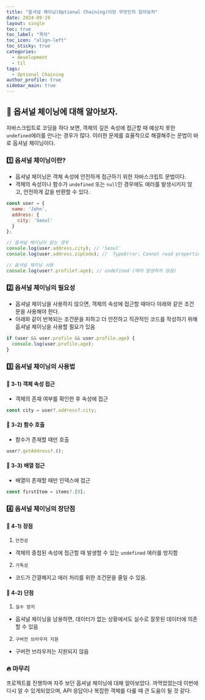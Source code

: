 ```yaml
---
title: "옵셔널 체이닝(Optional Chaining)이란 무엇인지 알아보자"
date: 2024-09-19
layout: single
toc: true
toc_label: "목차"
toc_icon: "align-left"
toc_sticky: true
categories:
  - development
  - til
tags:
  - Optional Chaining
author_profile: true
sidebar_main: true
---
```


## :ledger: 옵셔널 체이닝에 대해 알아보자.
자바스크립트로 코딩을 하다 보면, 객체의 깊은 속성에 접근할 때 예상치 못한 `undefined`에러를 만나는 경우가 많다. 이러한 문제를 효율적으로 해결해주는 문법이 바로 옵셔널 체이닝이다.

### :one: 옵셔널 체이닝이란?

- 옵셔널 체이닝은 객체 속성에 안전하게 접근하기 위한 자바스크립트 문법이다. 
- 객체의 속성이나 함수가 `undefined` 또는 `null`인 경우에도 에러를 발생시키지 않고, 안전하게 값을 반환할 수 있다.

```javascript
const user = {
  name: 'John',
  address: {
    city: 'Seoul'
  }
};

// 옵셔널 체이닝이 없는 경우
console.log(user.address.city); // 'Seoul'
console.log(user.address.zipCode); //  TypeError: Cannot read properties of undefined

// 옵셔널 체이닝 사용
console.log(user?.profile?.age); // undefined (에러 발생하지 않음)
```


### :two: 옵셔널 체이닝의 필요성
- 옵셔널 체이닝을 사용하지 않으면, 객체의 속성에 접근할 때마다 아래와 같은 조건문을 사용해야 한다.
- 아래와 같이 반복되는 조건문을 피하고 더 안전하고 직관적인 코드를 작성하기 위해 옵셔널 체이닝을 사용할 필요가 있음

```javascript
if (user && user.profile && user.profile.age) {
  console.log(user.profile.age);
}
```

### :three: 옵셔널 체이닝의 사용법

#### :pushpin: 3-1) 객체 속성 접근
- 객체의 존재 여부를 확인한 후 속성에 접근

```javascript
const city = user?.address?.city;
```

#### :pushpin: 3-2) 함수 호출
- 함수가 존재할 때만 호출

```javascript
user?.getAddress?.();
```

#### :pushpin: 3-3) 배열 접근
- 배열이 존재할 때만 인덱스에 접근

```javascript
const firstItem = items?.[0];
```

### :four: 옵셔널 체이닝의 장단점

#### :pushpin: 4-1) 장점
1. `안전성`
  - 객체의 중첩된 속성에 접근할 때 발생할 수 있는 `undefined` 에러를 방지함
2. `가독성`
  - 코드가 간결해지고 에러 처리를 위한 조건문을 줄일 수 있음.

#### :pushpin: 4-2) 단점
1. `실수 방지`
  - 옵셔널 체이닝을 남용하면, 데이터가 없는 상황에서도 실수로 잘못된 데이터에 의존할 수 있음
2. `구버전 브라우저 지원`
  - 구버전 브라우저는 지원되지 않음

### :fire: 마무리
프로젝트를 진행하며 자주 보던 옵셔널 체이닝에 대해 알아보았다. 까먹었었는데 이번에 다시 알 수 있게되었으며, API 응답이나 복잡한 객체를 다룰 때 큰 도움이 될 것 같다.